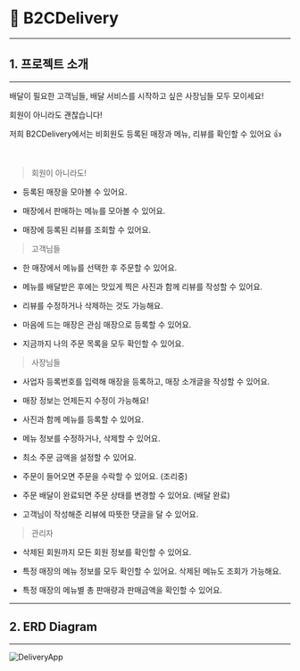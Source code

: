 # 🍴 B2CDelivery

---
 ## 1. 프로젝트 소개


---
배달이 필요한 고객님들, 배달 서비스를 시작하고 싶은 사장님들 모두 모이세요!

회원이 아니라도 괜찮습니다!

저희 B2CDelivery에서는 비회원도 등록된 매장과 메뉴, 리뷰를 확인할 수 있어요 👍

<br>

>회원이 아니라도! 

* 등록된 매장을 모아볼 수 있어요.

* 매장에서 판매하는 메뉴를 모아볼 수 있어요.

* 매장에 등록된 리뷰를 조회할 수 있어요.


>고객님들 

* 한 매장에서 메뉴를 선택한 후 주문할 수 있어요.

* 메뉴를 배달받은 후에는 맛있게 찍은 사진과 함께 리뷰를 작성할 수 있어요.

* 리뷰를 수정하거나 삭제하는 것도 가능해요.

* 마음에 드는 매장은 관심 매장으로 등록할 수 있어요.

* 지금까지 나의 주문 목록을 모두 확인할 수 있어요.


>사장님들

* 사업자 등록번호를 입력해 매장을 등록하고, 매장 소개글을 작성할 수 있어요.

* 매장 정보는 언제든지 수정이 가능해요!

* 사진과 함께 메뉴를 등록할 수 있어요.

* 메뉴 정보를 수정하거나, 삭제할 수 있어요.

* 최소 주문 금액을 설정할 수 있어요.

* 주문이 들어오면 주문을 수락할 수 있어요. (조리중)

* 주문 배달이 완료되면 주문 상태를 변경할 수 있어요. (배달 완료)

* 고객님이 작성해준 리뷰에 따뜻한 댓글을 달 수 있어요.

>관리자

* 삭제된 회원까지 모든 회원 정보를 확인할 수 있어요.

* 특정 매장의 메뉴 정보를 모두 확인할 수 있어요. 삭제된 메뉴도 조회가 가능해요.

* 특정 매장의 메뉴별 총 판매량과 판매금액을 확인할 수 있어요.


---
## 2. ERD Diagram

---

![DeliveryApp](https://github.com/B2-200-OK/delivery_app/assets/90185805/a3c0c865-c74f-4ab2-96e8-fc4971af588f)

